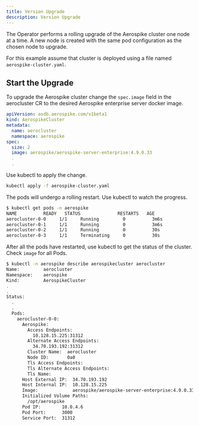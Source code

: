 ```yaml
---
title: Version Upgrade
description: Version Upgrade
---
```


<!-- CONTENT AUDIT: This page seems unnecessary. Maybe it can go in a separate "examples" section. -->

The Operator performs a rolling upgrade of the Aerospike cluster one node at a time.  A new node is created with the same pod configuration as the chosen node to upgrade.

For this example assume that cluster is deployed using a file named `aerospike-cluster.yaml`.

## Start the Upgrade

To upgrade the Aerospike cluster change the `spec.image` field in the aerocluster CR to the desired Aerospike enterprise server docker image.

```yaml
apiVersion: asdb.aerospike.com/v1beta1
kind: AerospikeCluster
metadata:
  name: aerocluster
  namespace: aerospike
spec:
  size: 2
  image: aerospike/aerospike-server-enterprise:4.9.0.33
  .
  .
```

Use kubectl to apply the change.

```sh
kubectl apply -f aerospike-cluster.yaml
```

The pods will undergo a rolling restart. Use kubectl to watch the progress.

```sh
$ kubectl get pods -n aerospike
NAME          READY   STATUS              RESTARTS   AGE
aerocluster-0-0     1/1     Running         0          3m6s
aerocluster-0-1     1/1     Running         0          3m6s
aerocluster-0-2     1/1     Running         0          30s
aerocluster-0-3     1/1     Terminating     0          30s
```
After all the pods have restarted, use kubectl to get the status of the cluster. Check `image` for all Pods.

```sh
$ kubectl -n aerospike describe aerospikecluster aerocluster
Name:         aerocluster
Namespace:    aerospike
Kind:         AerospikeCluster
.
.
Status:
  .
  .
  Pods:
    aerocluster-0-0:
      Aerospike:
        Access Endpoints:
          10.128.15.225:31312
        Alternate Access Endpoints:
          34.70.193.192:31312
        Cluster Name:  aerocluster
        Node ID:       0a0
        Tls Access Endpoints:
        Tls Alternate Access Endpoints:
        Tls Name:
      Host External IP:  34.70.193.192
      Host Internal IP:  10.128.15.225
      Image:             aerospike/aerospike-server-enterprise:4.9.0.33
      Initialized Volume Paths:
        /opt/aerospike
      Pod IP:        10.0.4.6
      Pod Port:      3000
      Service Port:  31312
```
